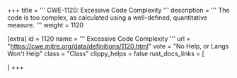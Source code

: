 +++
title = '''
CWE-1120: Excessive Code Complexity
'''
description	= '''
The code is too complex, as calculated using a well-defined, quantitative measure.
'''
weight = 1120

[extra]
id = 1120
name = '''
Excessive Code Complexity
'''
url = "https://cwe.mitre.org/data/definitions/1120.html"
vote = "No Help, or Langs Won't Help"
class = "Class"
clippy_helps = false
rust_docs_links = [
	
]
+++
